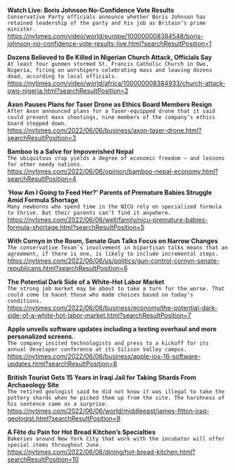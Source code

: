 **Watch Live: Boris Johnson No-Confidence Vote Results**\
`Conservative Party officials announce whether Boris Johnson has retained leadership of the party and his job as Britain’s prime minister.`\
https://nytimes.com/video/world/europe/100000008384548/boris-johnson-no-confidence-vote-results-live.html?searchResultPosition=1

**Dozens Believed to Be Killed in Nigerian Church Attack, Officials Say**\
`At least four gunmen stormed St. Francis Catholic Church in Owo, Nigeria, firing on worshipers celebrating mass and leaving dozens dead, according to local officials.`\
https://nytimes.com/video/world/africa/100000008384933/church-attack-owo-nigeria.html?searchResultPosition=2

**Axon Pauses Plans for Taser Drone as Ethics Board Members Resign**\
`After Axon announced plans for a Taser-equipped drone that it said could prevent mass shootings, nine members of the company’s ethics board stepped down.`\
https://nytimes.com/2022/06/06/business/axon-taser-drone.html?searchResultPosition=3

**Bamboo Is a Salve for Impoverished Nepal**\
`The ubiquitous crop yields a degree of economic freedom — and lessons for other needy nations.`\
https://nytimes.com/2022/06/06/opinion/bamboo-nepal-economy.html?searchResultPosition=4

**‘How Am I Going to Feed Her?’ Parents of Premature Babies Struggle Amid Formula Shortage**\
`Many newborns who spend time in the NICU rely on specialized formula to thrive. But their parents can’t find it anywhere.`\
https://nytimes.com/2022/06/06/well/family/nicu-premature-babies-formula-shortage.html?searchResultPosition=5

**With Cornyn in the Room, Senate Gun Talks Focus on Narrow Changes**\
`The conservative Texan’s involvement in bipartisan talks means that an agreement, if there is one, is likely to include incremental steps.`\
https://nytimes.com/2022/06/06/us/politics/gun-control-cornyn-senate-republicans.html?searchResultPosition=6

**The Potential Dark Side of a White-Hot Labor Market**\
`The strong job market may be about to take a turn for the worse. That could come to haunt those who made choices based on today’s conditions.`\
https://nytimes.com/2022/06/06/business/economy/the-potential-dark-side-of-a-white-hot-labor-market.html?searchResultPosition=7

**Apple unveils software updates including a texting overhaul and more personalized screens.**\
`The company invited technologists and press to a kickoff for its annual developer conference at its Silicon Valley campus.`\
https://nytimes.com/2022/06/06/business/apple-ios-16-software-updates.html?searchResultPosition=8

**British Tourist Gets 15 Years in Iraqi Jail for Taking Shards From Archaeology Site**\
`The retired geologist said he did not know it was illegal to take the pottery shards when he picked them up from the site. The harshness of his sentence came as a surprise.`\
https://nytimes.com/2022/06/06/world/middleeast/james-fitton-iraq-geologist.html?searchResultPosition=9

**A Fête du Pain for Hot Bread Kitchen’s Specialties**\
`Bakeries around New York City that work with the incubator will offer special items throughout June.`\
https://nytimes.com/2022/06/06/dining/hot-bread-kitchen.html?searchResultPosition=10


